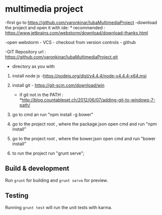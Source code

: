 # multimedia project 

-first go to https://github.com/yaronkinar/lubaMultimediaProject
-download the project and open it with ide: 
    * recommended : https://www.jetbrains.com/webstorm/download/download-thanks.html
    
 -open webstorm -  VCS - checkout from version controls - github 
  
  -GIT Repository url : https://github.com/yaronkinar/lubaMultimediaProject.git
  
 - directory as you with 


1. install node js -https://nodejs.org/dist/v4.4.4/node-v4.4.4-x64.msi
2. install git - https://git-scm.com/download/win
	* if git not in the PATH :
	 *http://blog.countableset.ch/2012/06/07/adding-git-to-windows-7-path/
	
3. go to cmd an run "npm install -g bower"
4. go to the project root , where the package.json open cmd and run "npm install"
5. go to the project root , where the bower.json open cmd and run "bower install"
6. to run the project run "grunt serve";



## Build & development

Run `grunt` for building and `grunt serve` for preview.

## Testing

Running `grunt test` will run the unit tests with karma.
